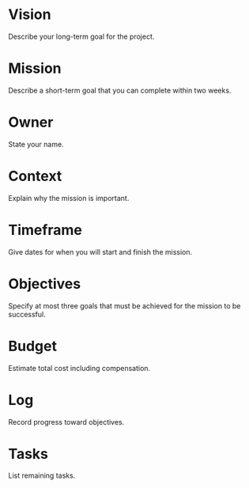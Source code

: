 # Vision
Describe your long-term goal for the project.

# Mission
Describe a short-term goal that you can complete within two weeks.

# Owner
State your name.

# Context
Explain why the mission is important.

# Timeframe
Give dates for when you will start and finish the mission.

# Objectives
Specify at most three goals that must be achieved for the mission to be successful.

# Budget
Estimate total cost including compensation.

# Log
Record progress toward objectives.

# Tasks
List remaining tasks.

